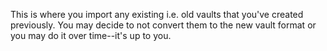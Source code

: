 This is where you import any existing i.e. old vaults that you've created previously. You may decide to not convert them to the new vault format or you may do it over time--it's up to you.

